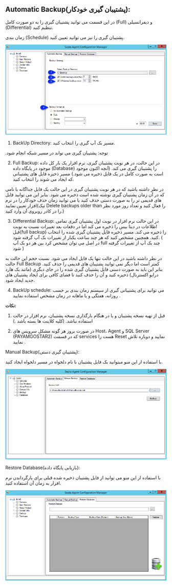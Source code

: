 ﻿## Automatic Backup(پشتیبان گیری خودکار):

در این قسمت می توانید پشتیبان گیری را به دو صورت کامل (Full) و دیفرانسیلی (Differential) تنظیم کنید.

زمان بندی (Schedule) پشتیبان گیری را نیز می توانید تعیین کنید.

![](96.png)

1. BackUp Directory: مسیر بک آپ گیری را انتخاب کنید.

.توجه: پشتیبان گیری می تواند در مسیر شبکه انجام شود

2. Full Backup: در این حالت، در هر نوبت پشتیبان گیری، نرم افزار یک بار کل داده موجود در  پایگاه داده (Database) را پشتیبان گیری می کند. (آنچه اکنون موجود است به صورت کامل در یک فایل ذخیره می شود.) مسیر ذخیره فایل های پشتیبانی که ایجاد می شوند را انتخاب کنید.

در نظر داشته باشید که در هر نوبت پشتیبان گیری در این حالت یک فایل جداگانه با نامی که در آن زمان پشتیبان گیری نوشته شده است ذخیره می شود. بنابر این می توانید فایل های قدیمی تر را به صورت دستی حذف کنید یا می توانید زمان حذف خودکار را در نرم افزار تعیین نمایید(تیک Delete backups older than را فعال کنید و تعداد روز مورد نظر را در کادر روبروی آن وارد کنید.)

3. Differential Backup: در این حالت نرم افزار در نوبت اول پشتیبان گیری تمامی اطلاعات در دیتا بیس را ذخیره می کند اما در دفعات بعد تغییرات نسبت به نوبت قبل(full backup) را ذخیره می کند. مسیر ذخیره فایل پشتیبان گیری شده را انتخاب کنید. همچنین مشخص کنید که هر چند ساعت یکبار از تغییرات بک آپ گرفته شود. ( در اصل می توان مشخص کرد بین هر دو بک آپ full  چند بک آپ از تغییرات گرفته شود )

در نظر داشته باشید در این حالت تنها یک فایل ایجاد می شود. نسبت حجم این حالت به حالت Full Backup کمتر است اما دیگر نمی توانید پشتیبان های قدیمی را حذف کنید. بنابر این باید به صورت دستی فایل پشتیبان گیری شده را در جای دیگری (مانند یک هارد درایو اکسترنال) ذخیره کنید و آن را حذف کنید تا فضای کافی برای ایجاد پشتیبان های جدید ایجاد شود.

4. BackUp schedule: می توانید برای پشتیبانی گیری از سیستم زمان بندی بر حسب روزانه، هفتگی و یا ماهانه در زمان مشخص استفاده نمایید .

**نکات:**

1.   قبل از تهیه نسخه پشتیبان و یا در هنگام بارگذاری نسخه پشتیبان، نرم افزار در حالت استفاده نباشد. (کلیه کلاینت ها بسته باشد .)

2.   در صورت بروز هر گونه مشکل سرویس های Host، Agent و SQL Server (PAYAMGOSTAR2) که در قسمت services  هست را  Reset نمایید و دوباره تلاش نمایید .

Manual Backup(پشتیبان گیری دستی):

با استفاده از این منو میتوانید یک فایل پشتیبان با نام دلخواه در مسیر دلخواه ایجاد کنید.

![](95.png)

Restore Database(بازیابی پایگاه داده):

با استفاده از این منو می توانید از فایل پشتیبان ذخیره شده قبلی برای بازگرداندن نرم افزار به زمان آن استفاده کنید.

![](94.png)


  
